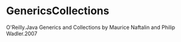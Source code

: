 # GenericsCollections
O'Reilly.Java Generics and Collections by Maurice Naftalin and Philip Wadler.2007
